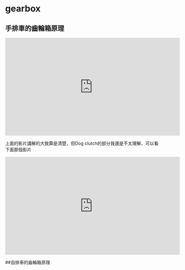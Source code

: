 # gearbox



## 手排車的齒輪箱原理

<iframe width="560" height="315" src="https://www.youtube.com/embed/K53cPGRE1Kk" frameborder="0" allowfullscreen></iframe>

上面的影片講解的大致算是清楚，但Dog clutch的部分我還是不太理解，可以看下面那個影片

<iframe width="560" height="315" src="https://www.youtube.com/embed/QPaUJfA1KsY" frameborder="0" allowfullscreen></iframe>


##自排車的齒輪箱原理










